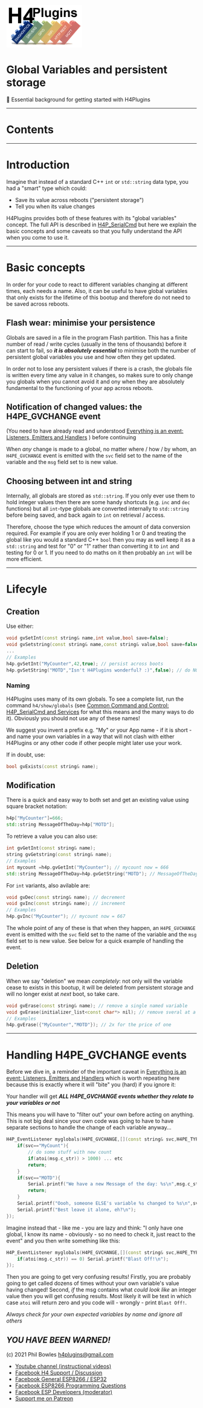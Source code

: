 ![H4P Logo](../assets/DiagLogo.jpg)
# Global Variables and persistent storage

:gem: Essential background for getting started with H4Plugins

---

# Contents


---

# Introduction

Imagine that instead of a standard C++ `int` or `std::string` data type, you had a "smart" type which could:

* Save its value across reboots ("persistent storage")
* Tell you when its value changes

H4Plugins provides both of these features with its "global variables" concept. The full API is described in [H4P_SerialCmd](h4p.md) but here we explain the basic concepts and some caveats so that you fully understand the API when you come to use it.

---

# Basic concepts

In order for your code to react to different variables changing at different times, each needs a name. Also, it can be useful to have global variables that only exists for the lifetime of this bootup and therefore do not need to be saved across reboots.

## Flash wear: minimise your persistence

Globals are saved in a file in the program Flash partition. This has a finite number of read / write cycles (usually in the tens of thousands) before it can start to fail, so ***it is absolutely essential*** to minimise both the number of persistent global variables you use and how often they get updated.

In order not to lose any persistent values if there is a crash, the globals file is written every time any value in it changes, so makes sure to only change you globals when you cannot avoid it and ony when they are absolutely fundamental to the functioning of your app across reboots.

## Notification of changed values: the H4PE_GVCHANGE event

(You need to have already read and understood [Everything is an event: Listeners, Emitters and Handlers](events.md) ) before continuing

When *any* change is made to a global, no matter where / how / by whom, an `H4PE_GVCHANGE` event is emitted with the `svc` field set to the name of the variable and the `msg` field set to is new value.

## Choosing between int and string

Internally, all globals are stored as `std::string`. If you only ever use them to hold integer values then there are some handy shortcuts (e.g. `inc` and `dec` functions) but all `int`-type globals are converted internally to  `std::string` before being saved, and back again to `int` on retrieval / access.

Therefore, choose the type which reduces the amount of data conversion required. For example if you are only ever holding 1 or 0 and treating the global like you would a standard C++ `bool` then you may as well keep it as a `std::string` and test for "0" or "1" rather than converting it to `int` and testing for 0 or 1. If you need to do maths on it then probably an `int` will be more efficient.

---

# Lifecyle

## Creation

Use either:

```cpp
void gvSetInt(const string& name,int value,bool save=false);
void gvSetstring(const string& name,const string& value,bool save=false);
...
// Examples
h4p.gvSetInt("MyCounter",42,true); // persist across boots
h4p.gvSetString("MOTD","Isn't H4Plugins wonderful? :)",false); // do NOT persist across boots
```

### Naming

H4Plugins uses many of its own globals. To see a complete list, run the command `h4/show/globals` (see [Common Command and Control: H4P_SerialCmd and Services](ccc.md) for what this means and the many ways to do it). Obviously you should not use any of these names!

We suggest you invent a prefix e.g. "My" or your App name - if it is short - and name your own variables in a way that will not clash with either H4Plugins or any other code if other people might later use your work.

If in doubt, use:

```cpp
bool gvExists(const string& name);
```

## Modification

There is a quick and easy way to both set and get an existing value using square bracket notation:

```cpp
h4p["MyCounter"]=666;
std::string MessageOfTheDay=h4p["MOTD"];
```

To retrieve a value you can also use:

```cpp
int gvGetInt(const string& name);
string gvGetstring(const string& name);
// Examples
int mycount =h4p.gvGetInt("MyCounter"); // mycount now = 666
std::string MessageOfTheDay=h4p.gvGetString("MOTD"); // MessageOfTheDay = "Isn't H4Plugins wonderful? :)" (Answer: YES!)
```

For `int` variants, also avilable are:

```cpp
void gvDec(const string& name); // decrement
void gvInc(const string& name); // increment
// Examples
h4p.gvInc("MyCounter"); // mycount now = 667
```

The whole point of any of these is that when they happen, an `H4PE_GVCHANGE` event is emitted with the `svc` field set to the name of the variable and the `msg` field set to is new value. See below for a quick example of handling the event.

## Deletion

When we say "deletion" we mean *completely*: not only will the variable cease to exists in this bootup, it will be deleted from persistent storage and will no longer exist at *next* boot, so take care.

```cpp
void gvErase(const string& name); // remove a single named variable
void gvErase(initializer_list<const char*> nil); // remove sveral at a time using C++ initialiser list
// Examples
h4p.gvErase({"MyCounter","MOTD"}); // 2x for the price of one
```

---

# Handling H4PE_GVCHANGE events

Before we dive in, a reminder of the important caveat in [Everything is an event: Listeners, Emitters and Handlers](events.md#handling-your-own-events) which is worth repeating here because this is exactly where it will "bite" you (hard) if you ignore it:

Your handler will get ***ALL H4PE_GVCHANGE events whether they relate to your variables or not***

This means you will have to "filter out" your own before acting on anything. This is not big deal since your own code was going to have to have separate sections to handle the change of each variable anyway...

```cpp
H4P_EventListener myglobals(H4PE_GVCHANGE,[](const string& svc,H4PE_TYPE t,const string& msg){
    if(svc=="MyCount"){
        // do some stuff with new count
        if(atoi(msg.c_str)) > 1000) ... etc
        return;
    }
    if(svc=="MOTD"){
        Serial.printf("We have a new Message of the day: %s\n",msg.c_str());
        return;
    }
    Serial.printf("Oooh, someone ELSE's variable %s changed to %s\n",svc.c_str(),msg.c_str());    
    Serial.printf("Best leave it alone, eh?\n");    
});
```

Imagine instead that - like me - you are lazy and think: "I only have one global, I know its name - obviously - so no need to check it, just react to the event" and you then write something like this:

```cpp
H4P_EventListener myglobals(H4PE_GVCHANGE,[](const string& svc,H4PE_TYPE t,const string& msg){
    if(atoi(msg.c_str)) == 0) Serial.printf("Blast Off!\n");
});
```

Then you are going to get very confusing results! Firstly, you are probably going to get called dozens of times without your own variable's value having changed! Second, *if* the msg contains what *could look like* an integer value then you will get confusing results. Most likely it will be text in which case `atoi` will return zero and you code will - wrongly - print `Blast Off!`.

*Always check for your own expected variables by name and ignore all others*

***YOU HAVE BEEN WARNED!***
---

(c) 2021 Phil Bowles h4plugins@gmail.com

* [Youtube channel (instructional videos)](https://www.youtube.com/channel/UCYi-Ko76_3p9hBUtleZRY6g)
* [Facebook H4  Support / Discussion](https://www.facebook.com/groups/444344099599131/)
* [Facebook General ESP8266 / ESP32](https://www.facebook.com/groups/2125820374390340/)
* [Facebook ESP8266 Programming Questions](https://www.facebook.com/groups/esp8266questions/)
* [Facebook ESP Developers (moderator)](https://www.facebook.com/groups/ESP8266/)
* [Support me on Patreon](https://patreon.com/esparto)